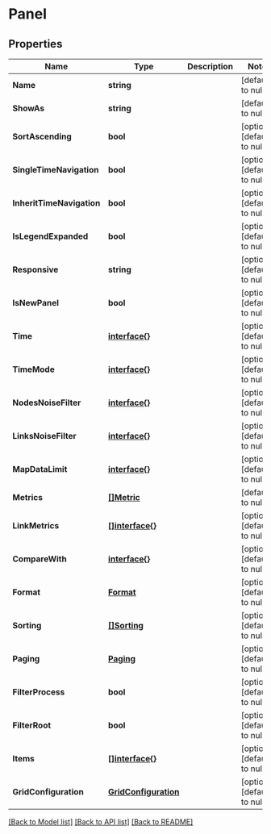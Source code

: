 # Panel

## Properties
Name | Type | Description | Notes
------------ | ------------- | ------------- | -------------
**Name** | **string** |  | [default to null]
**ShowAs** | **string** |  | [default to null]
**SortAscending** | **bool** |  | [optional] [default to null]
**SingleTimeNavigation** | **bool** |  | [optional] [default to null]
**InheritTimeNavigation** | **bool** |  | [optional] [default to null]
**IsLegendExpanded** | **bool** |  | [optional] [default to null]
**Responsive** | **string** |  | [optional] [default to null]
**IsNewPanel** | **bool** |  | [optional] [default to null]
**Time** | [**interface{}**](interface{}.md) |  | [optional] [default to null]
**TimeMode** | [**interface{}**](interface{}.md) |  | [optional] [default to null]
**NodesNoiseFilter** | [**interface{}**](interface{}.md) |  | [optional] [default to null]
**LinksNoiseFilter** | [**interface{}**](interface{}.md) |  | [optional] [default to null]
**MapDataLimit** | [**interface{}**](interface{}.md) |  | [optional] [default to null]
**Metrics** | [**[]Metric**](Metric.md) |  | [default to null]
**LinkMetrics** | [**[]interface{}**](interface{}.md) |  | [optional] [default to null]
**CompareWith** | [**interface{}**](interface{}.md) |  | [optional] [default to null]
**Format** | [**Format**](Format.md) |  | [optional] [default to null]
**Sorting** | [**[]Sorting**](Sorting.md) |  | [optional] [default to null]
**Paging** | [**Paging**](Paging.md) |  | [optional] [default to null]
**FilterProcess** | **bool** |  | [optional] [default to null]
**FilterRoot** | **bool** |  | [optional] [default to null]
**Items** | [**[]interface{}**](interface{}.md) |  | [optional] [default to null]
**GridConfiguration** | [**GridConfiguration**](GridConfiguration.md) |  | [optional] [default to null]

[[Back to Model list]](../README.md#documentation-for-models) [[Back to API list]](../README.md#documentation-for-api-endpoints) [[Back to README]](../README.md)


